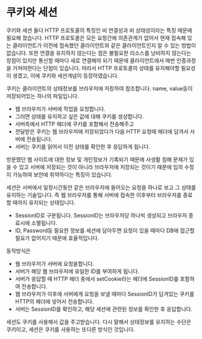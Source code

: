 # 쿠키와 세션

쿠키와 세션 둘다 HTTP 프로토콜의 특징인 비 연결성과 비 상태성이라는 특징 때문에 필요해 졌습니다.
HTTP 프로토콜은 모든 요청간에 의존관계가 없어서 현재 접속해 있는 클라이언트가 이전에 접속했던 클라이언트와 같은 클라이언트인지 알 수 있는 방법이 없습니다.
또한 연결을 유지하지 않는다는 점은 불필요한 리소스를 낭비하지 않는다는 장점이 있지만 통신할 때마다 새로 연결해야 되기 때문에 클라이언트에서 매번 인증과정을 거쳐야한다는 단점이 있습니다. 따라서 HTTP 프로토콜의 상태를 유지해야할 필요성이 생겼고, 이에 쿠키와 세션개념이 등장하였습니다.

쿠키는 클라이언트의 상태정보를 브라우저에 저장하여 참조합니다. name, value등이 저장되어있는 하나의 파일입니다.
- 웹 브라우저가 서버에 작업을 요청합니다.
- 그러면 상태를 유지하고 싶은 값에 대해 쿠키를 생성합니다.
- 서버측에서 HTTP 헤더에 쿠키를 포함해서 전송해주고
- 전달받은 쿠키는 웹 브라우저에 저장되었다가 다음 HTTP 요청때 헤더에 담겨서 서버에 전송됩니다.
- 서버는 쿠키를 읽어서 이전 상태를 확인한 후 응답하게 됩니다.

방문했던 웹 사이트에 대한 정보 및 개인정보가 기록되기 때문에 사생활 침해 문제가 있을 수 있고 서버에 저장되는 것이 아니라 브라우저에 저장되는 것이기 때문에 임의 수정이 가능하여 보안에 취약하다는 특징이 있습니다.

세션은 서버에서 일정시간동안 같은 브라우저에 들어오는 요청을 하나로 보고 그 상태를 유지하는 기술입니다. 즉 웹 브라우저를 통해 서버에 접속한 이후부터 브라우저를 종료할 때까지 유지되는 상태입니다.
- SessionID로 구분됩니다. SessionID는 브라우저당 하나씩 생성되고 브라우저 종료시에 소멸됩니다.
- ID, Password등 필요한 정보를 세션에 담아두면 요청이 있을 때마다 DB에 접근할 필요가 없어지기 때문에 효율적입니다.

동작방식은
- 웹 브라우저가 서버에 요청을합니다.
- 서버가 해당 웹 브라우저에 유일한 ID를 부여하게 됩니다.
- 서버가 응답할 때 HTTP 헤더 중에서 setCookie라는 헤더에 SessionID를 포함하여 전송합니다.
- 웹 브라우저가 이후에 서버에게 요청을 보낼 때마다 SessionID가 담겨있는 쿠키를 HTTP의 헤더에 넣어서 전송합니다.
- 서버는 SessionID를 확인하고, 해당 세션에 관련된 정보를 확인한 후 응답합니다.

세션도 쿠키를 사용해서 값을 주고받습니다. 다시 말해서 상태정보를 유지하는 수단은 쿠키이고, 세션은 쿠키를 사용하는 또다른 방식인 것입니다.